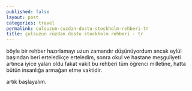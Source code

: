 ```yaml
---
published: false
layout: post
categories: travel
permalink: culsuzun-cuzdan-dostu-stockholm-rehberi-tr
title: çulsuzun cüzdan dostu stockholm rehberi - tr
---
```

böyle bir rehber hazırlamayı uzun zamandır düşünüyordum ancak eylül başından beri erteledikçe erteledim, sonra okul ve hastane meşguliyeti artınca iyice yalan oldu fakat vakit bu rehberi tüm öğrenci milletine, hatta bütün insanlığa armağan etme vaktidir.

artık başlayalım.
